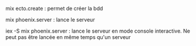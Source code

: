 mix ecto.create : permet de créer la bdd

mix phoenix.server : lance le serveur

iex -S mix phoenix.server : lance le serveur en mode console interactive.
Ne peut pas être lancée en même temps qu'un serveur
